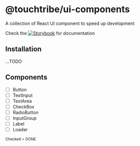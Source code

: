 # @touchtribe/ui-components

A collection of React UI component to speed up development

Check the [![Storybook](https://github.com/storybooks/press/blob/master/badges/storybook.svg)](https://mnjongerius.github.io/pdp-ui-package) for documentation

## Installation

...TODO

## Components

- [ ] Button
- [ ] TextInput
- [ ] TextArea
- [ ] CheckBox
- [ ] RadioButton
- [ ] InputGroup
- [ ] Label
- [ ] Loader

<sub>Checked = DONE</sub>
